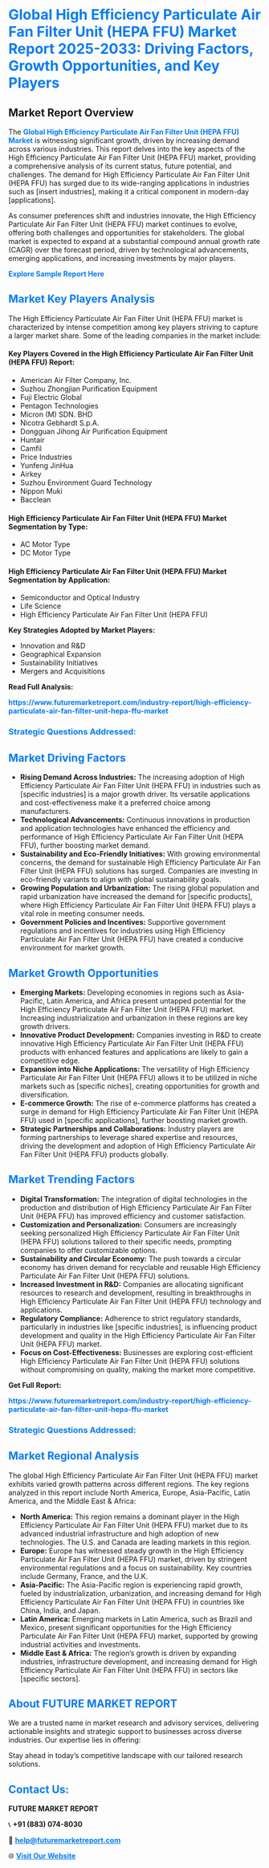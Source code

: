 <h1 style="color: #007BFF;">Global High Efficiency Particulate Air Fan Filter Unit (HEPA FFU) Market Report 2025-2033: Driving Factors, Growth Opportunities, and Key Players</h1>

<section id="overview">
<h2>Market Report Overview</h2>
<p>The <a href="https://www.futuremarketreport.com/industry-report/high-efficiency-particulate-air-fan-filter-unit-hepa-ffu-market" style="color: #007BFF; text-decoration: none;"><strong>Global High Efficiency Particulate Air Fan Filter Unit (HEPA FFU) Market</strong></a> is witnessing significant growth, driven by increasing demand across various industries. This report delves into the key aspects of the High Efficiency Particulate Air Fan Filter Unit (HEPA FFU) market, providing a comprehensive analysis of its current status, future potential, and challenges. The demand for High Efficiency Particulate Air Fan Filter Unit (HEPA FFU) has surged due to its wide-ranging applications in industries such as [insert industries], making it a critical component in modern-day [applications].</p>
<p>As consumer preferences shift and industries innovate, the High Efficiency Particulate Air Fan Filter Unit (HEPA FFU) market continues to evolve, offering both challenges and opportunities for stakeholders. The global market is expected to expand at a substantial compound annual growth rate (CAGR) over the forecast period, driven by technological advancements, emerging applications, and increasing investments by major players.</p>
</section>

<section id="overview">
<p><a href="https://www.futuremarketreport.com/request-sample/reportId=128034" style="color: #007BFF; text-decoration: none;"><strong>Explore Sample Report Here</strong></a></p>
</section>

<section id="key-players">
<h2 style="color: #007BFF;">Market Key Players Analysis</h2>
<p>The High Efficiency Particulate Air Fan Filter Unit (HEPA FFU) market is characterized by intense competition among key players striving to capture a larger market share. Some of the leading companies in the market include:</p>
<h4>Key Players Covered in the High Efficiency Particulate Air Fan Filter Unit (HEPA FFU) Report:</h4>
<ul><li>American Air Filter Company, Inc.</li><li>Suzhou Zhongjian Purification Equipment</li><li>Fuji Electric Global</li><li>Pentagon Technologies</li><li>Micron (M) SDN. BHD</li><li>Nicotra Gebhardt S.p.A.</li><li>Dongguan Jihong Air Purification Equipment</li><li>Huntair</li><li>Camfil</li><li>Price Industries</li><li>Yunfeng JinHua</li><li>Airkey</li><li>Suzhou Environment Guard Technology</li><li>Nippon Muki</li><li>Bacclean</li></ul>
<h4>High Efficiency Particulate Air Fan Filter Unit (HEPA FFU) Market Segmentation by Type:</h4>
<ul><li>AC Motor Type</li><li>DC Motor Type</li></ul>

<h4>High Efficiency Particulate Air Fan Filter Unit (HEPA FFU) Market Segmentation by Application:</h4>
<ul><li>Semiconductor and Optical Industry</li><li>Life Science</li><li>High Efficiency Particulate Air Fan Filter Unit (HEPA FFU)</li></ul>
<p><strong>Key Strategies Adopted by Market Players:</strong></p>
<ul>
<li>Innovation and R&D</li>
<li>Geographical Expansion</li>
<li>Sustainability Initiatives</li>
<li>Mergers and Acquisitions</li>
</ul>
</section>

<section>
<p><strong>Read Full Analysis: </strong></p><a href="https://www.futuremarketreport.com/industry-report/high-efficiency-particulate-air-fan-filter-unit-hepa-ffu-market" style="color: #007BFF; text-decoration: none;"><strong>https://www.futuremarketreport.com/industry-report/high-efficiency-particulate-air-fan-filter-unit-hepa-ffu-market</strong></a>
<h3 style="color: #007BFF;">Strategic Questions Addressed:</h3>
</section>

<section id="driving-factors">
<h2 style="color: #007BFF;">Market Driving Factors</h2>
<ul>
<li><strong>Rising Demand Across Industries:</strong> The increasing adoption of High Efficiency Particulate Air Fan Filter Unit (HEPA FFU) in industries such as [specific industries] is a major growth driver. Its versatile applications and cost-effectiveness make it a preferred choice among manufacturers.</li>
<li><strong>Technological Advancements:</strong> Continuous innovations in production and application technologies have enhanced the efficiency and performance of High Efficiency Particulate Air Fan Filter Unit (HEPA FFU), further boosting market demand.</li>
<li><strong>Sustainability and Eco-Friendly Initiatives:</strong> With growing environmental concerns, the demand for sustainable High Efficiency Particulate Air Fan Filter Unit (HEPA FFU) solutions has surged. Companies are investing in eco-friendly variants to align with global sustainability goals.</li>
<li><strong>Growing Population and Urbanization:</strong> The rising global population and rapid urbanization have increased the demand for [specific products], where High Efficiency Particulate Air Fan Filter Unit (HEPA FFU) plays a vital role in meeting consumer needs.</li>
<li><strong>Government Policies and Incentives:</strong> Supportive government regulations and incentives for industries using High Efficiency Particulate Air Fan Filter Unit (HEPA FFU) have created a conducive environment for market growth.</li>
</ul>
</section>

<section id="growth-opportunities">
<h2 style="color: #007BFF;">Market Growth Opportunities</h2>
<ul>
<li><strong>Emerging Markets:</strong> Developing economies in regions such as Asia-Pacific, Latin America, and Africa present untapped potential for the High Efficiency Particulate Air Fan Filter Unit (HEPA FFU) market. Increasing industrialization and urbanization in these regions are key growth drivers.</li>
<li><strong>Innovative Product Development:</strong> Companies investing in R&D to create innovative High Efficiency Particulate Air Fan Filter Unit (HEPA FFU) products with enhanced features and applications are likely to gain a competitive edge.</li>
<li><strong>Expansion into Niche Applications:</strong> The versatility of High Efficiency Particulate Air Fan Filter Unit (HEPA FFU) allows it to be utilized in niche markets such as [specific niches], creating opportunities for growth and diversification.</li>
<li><strong>E-commerce Growth:</strong> The rise of e-commerce platforms has created a surge in demand for High Efficiency Particulate Air Fan Filter Unit (HEPA FFU) used in [specific applications], further boosting market growth.</li>
<li><strong>Strategic Partnerships and Collaborations:</strong> Industry players are forming partnerships to leverage shared expertise and resources, driving the development and adoption of High Efficiency Particulate Air Fan Filter Unit (HEPA FFU) products globally.</li>
</ul>
</section>

<section id="trending-factors">
<h2 style="color: #007BFF;">Market Trending Factors</h2>
<ul>
<li><strong>Digital Transformation:</strong> The integration of digital technologies in the production and distribution of High Efficiency Particulate Air Fan Filter Unit (HEPA FFU) has improved efficiency and customer satisfaction.</li>
<li><strong>Customization and Personalization:</strong> Consumers are increasingly seeking personalized High Efficiency Particulate Air Fan Filter Unit (HEPA FFU) solutions tailored to their specific needs, prompting companies to offer customizable options.</li>
<li><strong>Sustainability and Circular Economy:</strong> The push towards a circular economy has driven demand for recyclable and reusable High Efficiency Particulate Air Fan Filter Unit (HEPA FFU) solutions.</li>
<li><strong>Increased Investment in R&D:</strong> Companies are allocating significant resources to research and development, resulting in breakthroughs in High Efficiency Particulate Air Fan Filter Unit (HEPA FFU) technology and applications.</li>
<li><strong>Regulatory Compliance:</strong> Adherence to strict regulatory standards, particularly in industries like [specific industries], is influencing product development and quality in the High Efficiency Particulate Air Fan Filter Unit (HEPA FFU) market.</li>
<li><strong>Focus on Cost-Effectiveness:</strong> Businesses are exploring cost-efficient High Efficiency Particulate Air Fan Filter Unit (HEPA FFU) solutions without compromising on quality, making the market more competitive.</li>
</ul>
</section>

<section>
<p><strong>Get Full Report: </strong></p><a href="https://www.futuremarketreport.com/industry-report/high-efficiency-particulate-air-fan-filter-unit-hepa-ffu-market" style="color: #007BFF; text-decoration: none;"><strong>https://www.futuremarketreport.com/industry-report/high-efficiency-particulate-air-fan-filter-unit-hepa-ffu-market</strong></a>
<h3 style="color: #007BFF;">Strategic Questions Addressed:</h3>
</section>


<section id="regional-analysis">
<h2 style="color: #007BFF;">Market Regional Analysis</h2>
<p>The global High Efficiency Particulate Air Fan Filter Unit (HEPA FFU) market exhibits varied growth patterns across different regions. The key regions analyzed in this report include North America, Europe, Asia-Pacific, Latin America, and the Middle East & Africa:</p>
<ul>
<li><strong>North America:</strong> This region remains a dominant player in the High Efficiency Particulate Air Fan Filter Unit (HEPA FFU) market due to its advanced industrial infrastructure and high adoption of new technologies. The U.S. and Canada are leading markets in this region.</li>
<li><strong>Europe:</strong> Europe has witnessed steady growth in the High Efficiency Particulate Air Fan Filter Unit (HEPA FFU) market, driven by stringent environmental regulations and a focus on sustainability. Key countries include Germany, France, and the U.K.</li>
<li><strong>Asia-Pacific:</strong> The Asia-Pacific region is experiencing rapid growth, fueled by industrialization, urbanization, and increasing demand for High Efficiency Particulate Air Fan Filter Unit (HEPA FFU) in countries like China, India, and Japan.</li>
<li><strong>Latin America:</strong> Emerging markets in Latin America, such as Brazil and Mexico, present significant opportunities for the High Efficiency Particulate Air Fan Filter Unit (HEPA FFU) market, supported by growing industrial activities and investments.</li>
<li><strong>Middle East & Africa:</strong> The region’s growth is driven by expanding industries, infrastructure development, and increasing demand for High Efficiency Particulate Air Fan Filter Unit (HEPA FFU) in sectors like [specific sectors].</li>
</ul>
</section>

<footer>
<h2 style="color: #007BFF;">About FUTURE MARKET REPORT</h2>
<p>We are a trusted name in market research and advisory services, delivering actionable insights and strategic support to businesses across diverse industries. Our expertise lies in offering:</p>

<p>Stay ahead in today’s competitive landscape with our tailored research solutions.</p>

<h2 style="color: #007BFF;">Contact Us:</h2>
<p><strong>FUTURE MARKET REPORT</strong></p>
<p>📞 <strong>+91 (883) 074-8030</strong></p>
<p>📧 <strong><a href="mailto:help@futuremarketreport.com" style="color: #007BFF;">help@futuremarketreport.com</a></strong></p>
<p>🌐 <strong><a href="https://www.futuremarketreport.com/" style="color: #007BFF;">Visit Our Website</a></strong></p>
</footer>